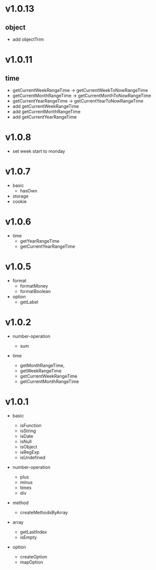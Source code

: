 # v1.0.13
## object
  - add objectTrim

# v1.0.11
## time

- getCurrentWeekRangeTime -> getCurrentWeekToNowRangeTime 
- getCurrentMonthRangeTime -> getCurrentMonthToNowRangeTime 
- getCurrentYearRangeTime -> getCurrentYearToNowRangeTime 
- add getCurrentWeekRangeTime 
- add getCurrentMonthRangeTime 
- add getCurrentYearRangeTime 



# v1.0.8
- set week start to monday


# v1.0.7
- basic
  - hasOwn
- storage
- cookie


# v1.0.6
- time
  - getYearRangeTime
  - getCurrentYearRangeTime


# v1.0.5
- format
  - formatMoney
  - formatBoolean
- option
  - getLabel

# v1.0.2
- number-operation
  - sum

- time
  - getMonthRangeTime, 
  - getWeekRangeTime 
  - getCurrentWeekRangeTime
  - getCurrentMonthRangeTime


# v1.0.1

- basic
  - isFunction
  - isString
  - isDate
  - isNull
  - isObject
  - isRegExp
  - isUndefined

- number-operation
  - plus
  - minus
  - times
  - div

- method
  - createMethodsByArray 

- array 
  - getLastIndex
  - isEmpty

- option
  - createOption
  - mapOption